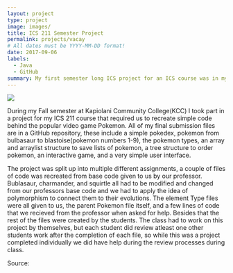 ```yaml
---
layout: project
type: project
image: images/
title: ICS 211 Semester Project
permalink: projects/vacay
# All dates must be YYYY-MM-DD format!
date: 2017-09-06
labels:
  - Java
  - GitHub
summary: My first semester long ICS project for an ICS course was in my second year of College when I took ICS 211 at Kapiolani Community College(KCC).
---
```


<img class="ui medium right floated rounded image" src="../images/">

During my Fall semester at Kapiolani Community College(KCC) I took part in a project for my ICS 211 course that required us to recreate simple code behind the popular video game Pokemon. All of my final submission files are in a GitHub repository, these include a simple pokedex, pokemon from bulbasaur to blastoise(pokemon numbers 1-9), the pokemon types, an array and arraylist structure to save lists of pokemon, a tree structure to order pokemon, an interactive game, and a very simple user interface. 

The project was split up into multiple different assignments, a couple of files of code was recreated from base code given to us by our professor. Bublasaur, charmander, and squirtle all had to be modified and changed from our professors base code and we had to apply the idea of polymorphism to connect them to their evolutions. The element Type files were all given to us, the parent Pokemon file itself, and a few lines of code that we recieved from the professor when asked for help. Besides that the rest of the files were created by the students. The class had to work on this project by themselves, but each student did review atleast one other students work after the completion of each file, so while this was a project completed individually we did have help during the review processes during class. 
 
Source: <a href="https://github.com/nicholasmp/ICS-211-Project"><i class="large github icon">
